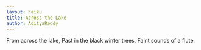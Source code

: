 ```yaml
---
layout: haiku
title: Across the Lake
author: AdityaReddy
---
```


From across the lake,
Past in the black winter trees,
Faint sounds of a flute.